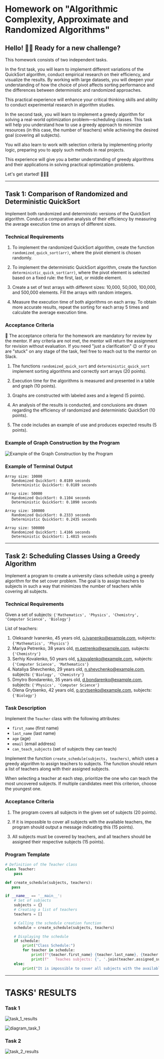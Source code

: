 # Homework on "Algorithmic Complexity, Approximate and Randomized Algorithms"

## Hello! 👋🏻 Ready for a new challenge?

This homework consists of two independent tasks.

In the first task, you will learn to implement different variations of the QuickSort algorithm, conduct empirical research on their efficiency, and visualize the results. By working with large datasets, you will deepen your understanding of how the choice of pivot affects sorting performance and the differences between deterministic and randomized approaches.

This practical experience will enhance your critical thinking skills and ability to conduct experimental research in algorithm studies.

In the second task, you will learn to implement a greedy algorithm for solving a real-world optimization problem—scheduling classes. This task will help you understand how to use a greedy approach to minimize resources (in this case, the number of teachers) while achieving the desired goal (covering all subjects).

You will also learn to work with selection criteria by implementing priority logic, preparing you to apply such methods in real projects.

This experience will give you a better understanding of greedy algorithms and their applications in solving practical optimization problems.

Let's get started! 🚵🏻‍♀️

---

## Task 1: Comparison of Randomized and Deterministic QuickSort

Implement both randomized and deterministic versions of the QuickSort algorithm. Conduct a comparative analysis of their efficiency by measuring the average execution time on arrays of different sizes.

### Technical Requirements

1. To implement the randomized QuickSort algorithm, create the function `randomized_quick_sort(arr)`, where the pivot element is chosen randomly.

2. To implement the deterministic QuickSort algorithm, create the function `deterministic_quick_sort(arr)`, where the pivot element is selected based on a fixed rule: the first, last, or middle element.

3. Create a set of test arrays with different sizes: 10,000, 50,000, 100,000, and 500,000 elements. Fill the arrays with random integers.

4. Measure the execution time of both algorithms on each array. To obtain more accurate results, repeat the sorting for each array 5 times and calculate the average execution time.

### Acceptance Criteria

📌 The acceptance criteria for the homework are mandatory for review by the mentor. If any criteria are not met, the mentor will return the assignment for revision without evaluation. If you need "just a clarification" 😉 or if you are "stuck" on any stage of the task, feel free to reach out to the mentor on Slack.

1. The functions `randomized_quick_sort` and `deterministic_quick_sort` implement sorting algorithms and correctly sort arrays (20 points).

2. Execution time for the algorithms is measured and presented in a table and graph (10 points).

3. Graphs are constructed with labeled axes and a legend (5 points).

4. An analysis of the results is conducted, and conclusions are drawn regarding the efficiency of randomized and deterministic QuickSort (10 points).

5. The code includes an example of use and produces expected results (5 points).

### Example of Graph Construction by the Program

![Example of the Graph Construction by the Program](assets/diagram_example.png)

### Example of Terminal Output

```
Array size: 10000
   Randomized QuickSort: 0.0189 seconds
   Deterministic QuickSort: 0.0189 seconds

Array size: 50000
   Randomized QuickSort: 0.1104 seconds
   Deterministic QuickSort: 0.1090 seconds

Array size: 100000
   Randomized QuickSort: 0.2333 seconds
   Deterministic QuickSort: 0.2435 seconds

Array size: 500000
   Randomized QuickSort: 1.4166 seconds
   Deterministic QuickSort: 1.4815 seconds
```

---

## Task 2: Scheduling Classes Using a Greedy Algorithm

Implement a program to create a university class schedule using a greedy algorithm for the set cover problem. The goal is to assign teachers to subjects in such a way that minimizes the number of teachers while covering all subjects.

### Technical Requirements

Given a set of subjects: `{'Mathematics', 'Physics', 'Chemistry', 'Computer Science', 'Biology'}`

List of teachers:

1. Oleksandr Ivanenko, 45 years old, o.ivanenko@example.com, subjects: `{'Mathematics', 'Physics'}`
2. Mariya Petrenko, 38 years old, m.petrenko@example.com, subjects: `{'Chemistry'}`
3. Serhiy Kovalenko, 50 years old, s.kovalenko@example.com, subjects: `{'Computer Science', 'Mathematics'}`
4. Nataliya Shevchenko, 29 years old, n.shevchenko@example.com, subjects: `{'Biology', 'Chemistry'}`
5. Dmytro Bondarenko, 35 years old, d.bondarenko@example.com, subjects: `{'Physics', 'Computer Science'}`
6. Olena Grytsenko, 42 years old, o.grytsenko@example.com, subjects: `{'Biology'}`

### Task Description

Implement the `Teacher` class with the following attributes:
- `first_name` (first name)
- `last_name` (last name)
- `age` (age)
- `email` (email address)
- `can_teach_subjects` (set of subjects they can teach)

Implement the function `create_schedule(subjects, teachers)`, which uses a greedy algorithm to assign teachers to subjects. The function should return a list of teachers along with their assigned subjects.

When selecting a teacher at each step, prioritize the one who can teach the most uncovered subjects. If multiple candidates meet this criterion, choose the youngest one.

### Acceptance Criteria

1. The program covers all subjects in the given set of subjects (20 points).

2. If it is impossible to cover all subjects with the available teachers, the program should output a message indicating this (15 points).

3. All subjects must be covered by teachers, and all teachers should be assigned their respective subjects (15 points).

### Program Template

```python
# Definition of the Teacher class
class Teacher:
    pass

def create_schedule(subjects, teachers):
   pass

if __name__ == '__main__':
    # Set of subjects
    subjects = {}
    # Creating a list of teachers
    teachers = []

    # Calling the schedule creation function
    schedule = create_schedule(subjects, teachers)

    # Displaying the schedule
    if schedule:
        print("Class Schedule:")
        for teacher in schedule:
            print(f"{teacher.first_name} {teacher.last_name}, {teacher.age} years old, email: {teacher.email}")
            print(f"   Teaches subjects: {', '.join(teacher.assigned_subjects)}\n")
    else:
        print("It is impossible to cover all subjects with the available teachers.")
```

---

# TASKS' RESULTS

### Task 1

![task_1_results](assets/task_1_results.jpg)

![diagram_task_1](assets/diagram_task_1.png)

### Task 2

![task_2_results](assets/task_2_results.jpg)